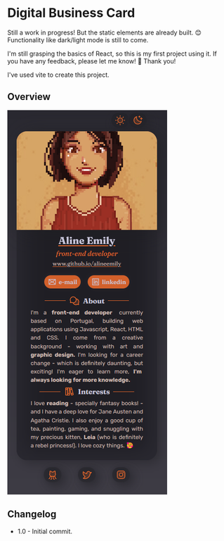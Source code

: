 # Digital Business Card

Still a work in progress! But the static elements are already built. 😊
Functionality like dark/light mode is still to come.

I'm still grasping the basics of React, so this is my first project using it. If you have any feedback, please let me know! 🥰
Thank you!

I've used vite to create this project.

## Overview

![./src/imgs/screenshot.png](./src/imgs/screenshot.png)

## Changelog

-   1.0 - Initial commit.

